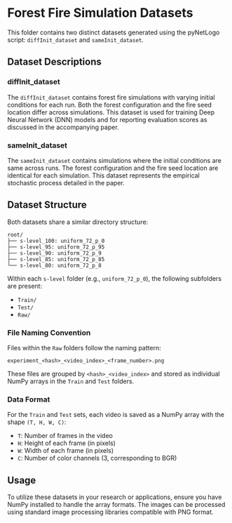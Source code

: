 # Forest Fire Simulation Datasets

This folder contains two distinct datasets generated using the pyNetLogo script: `diffInit_dataset` and `sameInit_dataset`.

## Dataset Descriptions

### diffInit_dataset
The `diffInit_dataset` contains forest fire simulations with varying initial conditions for each run. Both the forest configuration and the fire seed location differ across simulations. This dataset is used for training Deep Neural Network (DNN) models and for reporting evaluation scores as discussed in the accompanying paper.

### sameInit_dataset
The `sameInit_dataset` contains simulations where the initial conditions are same across runs. The forest configuration and the fire seed location are identical for each simulation. This dataset represents the empirical stochastic process detailed in the paper.

## Dataset Structure

Both datasets share a similar directory structure:

```
root/
├── s-level_100: uniform_72_p_0
├── s-level_95: uniform_72_p_95
├── s-level_90: uniform_72_p_9
├── s-level_85: uniform_72_p_85
└── s-level_80: uniform_72_p_8
```

Within each `s-level` folder (e.g., `uniform_72_p_0`), the following subfolders are present:

- `Train/`
- `Test/`
- `Raw/`

### File Naming Convention

Files within the `Raw` folders follow the naming pattern:

```
experiment_<hash>_<video_index>_<frame_number>.png
```

These files are grouped by `<hash>_<video_index>` and stored as individual NumPy arrays in the `Train` and `Test` folders.

### Data Format

For the `Train` and `Test` sets, each video is saved as a NumPy array with the shape `(T, H, W, C)`:

- `T`: Number of frames in the video
- `H`: Height of each frame (in pixels)
- `W`: Width of each frame (in pixels)
- `C`: Number of color channels (3, corresponding to BGR)

## Usage

To utilize these datasets in your research or applications, ensure you have NumPy installed to handle the array formats. The images can be processed using standard image processing libraries compatible with PNG format.

